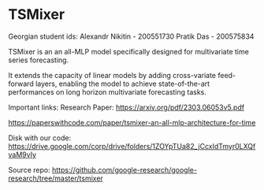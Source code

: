 # TSMixer

Georgian student ids:
Alexandr Nikitin - 200551730
Pratik Das - 200575834

TSMixer is an an all-MLP model specifically designed for multivariate time series forecasting.

It extends the capacity of linear models by adding cross-variate feed-forward layers, enabling the model to achieve state-of-the-art performances on long horizon multivariate forecasting tasks.


Important links:
Research Paper: https://arxiv.org/pdf/2303.06053v5.pdf

https://paperswithcode.com/paper/tsmixer-an-all-mlp-architecture-for-time

Disk with our code: https://drive.google.com/corp/drive/folders/1ZOYpTUa82_jCcxIdTmyr0LXQfvaM9vIy

Source repo: https://github.com/google-research/google-research/tree/master/tsmixer
